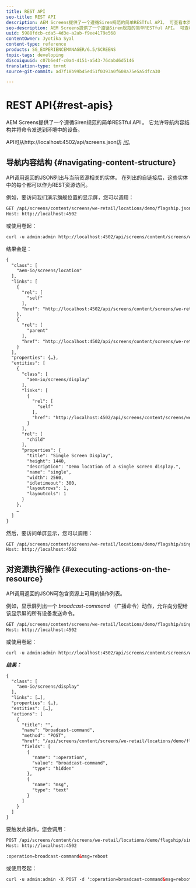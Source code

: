 ```yaml
---
title: REST API
seo-title: REST API
description: AEM Screens提供了一个遵循Siren规范的简单RESTful API。 可查看本页以了解如何导航内容结构并将命令发送到环境中的设备。
seo-description: AEM Screens提供了一个遵循Siren规范的简单RESTful API。 可查看本页以了解如何导航内容结构并将命令发送到环境中的设备。
uuid: 5988fdcb-cda5-4d3e-a2ab-f9ee4179e568
contentOwner: Jyotika Syal
content-type: reference
products: SG_EXPERIENCEMANAGER/6.5/SCREENS
topic-tags: developing
discoiquuid: c07b6e4f-c0a4-4151-a543-76dabd6d5146
translation-type: tm+mt
source-git-commit: ad7f18b99b45ed51f0393a0f608a75e5a5dfca30

---
```



# REST API{#rest-apis}

AEM Screens提供了一个遵循Siren规范的简单RESTful API [](https://github.com/kevinswiber/siren) 。 它允许导航内容结构并将命令发送到环境中的设备。

API可从http://localhost:4502/api/screens.json访 [*问*](http://localhost:4502/api/screens.json)。

## 导航内容结构 {#navigating-content-structure}

API调用返回的JSON列出与当前资源相关的实体。 在列出的自链接后，这些实体中的每个都可以作为REST资源访问。

例如，要访问我们演示旗舰位置的显示屏，您可以调用：

```xml
GET /api/screens/content/screens/we-retail/locations/demo/flagship.json HTTP/1.1
Host: http://localhost:4502
```

或使用卷起：

```xml
curl -u admin:admin http://localhost:4502/api/screens/content/screens/we-retail/locations/demo/flagship.json
```

结果会是：

```xml
{
  "class": [
    "aem-io/screens/location"
  ],
  "links": [
    {
      "rel": [
        "self"
      ],
      "href": "http://localhost:4502/api/screens/content/screens/we-retail/locations/demo/flagship.json"
    },
    {
      "rel": [
        "parent"
      ],
      "href": "http://localhost:4502/api/screens/content/screens/we-retail/locations/demo.json"
    }
  ],
  "properties": {…},
  "entities": [
    {
      "class": [
        "aem-io/screens/display"
      ],
      "links": [
        {
          "rel": [
            "self"
          ],
          "href": "http://localhost:4502/api/screens/content/screens/we-retail/locations/demo/flagship/single.json"
        }
      ],
      "rel": [
        "child"
      ],
      "properties": {
        "title": "Single Screen Display",
        "height": 1440,
        "description": "Demo location of a single screen display.",
        "name": "single",
        "width": 2560,
        "idletimeout": 300,
        "layoutrows": 1,
        "layoutcols": 1
      }
    },
    …
  ]
}
```

然后，要访问单屏显示，您可以调用：

```xml
GET /api/screens/content/screens/we-retail/locations/demo/flagship/single.json HTTP/1.1
Host: http://localhost:4502
```

## 对资源执行操作 {#executing-actions-on-the-resource}

API调用返回的JSON可包含资源上可用的操作列表。

例如，显示屏列出一个 *broadcast-command* （广播命令）动作，允许向分配给该显示屏的所有设备发送命令。

```xml
GET /api/screens/content/screens/we-retail/locations/demo/flagship/single.json HTTP/1.1
Host: http://localhost:4502
```

或使用卷起：

```xml
curl -u admin:admin http://localhost:4502/api/screens/content/screens/we-retail/locations/demo/flagship/single.json
```

***结果：***

```xml
{
  "class": [
    "aem-io/screens/display"
  ],
  "links": […],
  "properties": {…},
  "entities": […],
  "actions": [
    {
      "title": "",
      "name": "broadcast-command",
      "method": "POST",
      "href": "/api/screens/content/screens/we-retail/locations/demo/flagship/single",
      "fields": [
        {
          "name": ":operation",
          "value": "broadcast-command",
          "type": "hidden"
        },
        {
          "name": "msg",
          "type": "text"
        }
      ]
    }
  ]
}
```

要触发此操作，您会调用：

```xml
POST /api/screens/content/screens/we-retail/locations/demo/flagship/single.json HTTP/1.1
Host: http://localhost:4502

:operation=broadcast-command&msg=reboot
```

或使用卷起：

```xml
curl -u admin:admin -X POST -d ':operation=broadcast-command&msg=reboot' http://localhost:4502/api/screens/content/screens/we-retail/locations/demo/flagship/single.json
```

